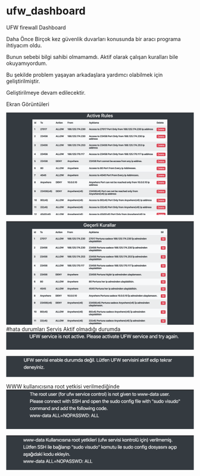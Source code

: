 # ufw_dashboard
UFW firewall Dashboard 

Daha Önce Birçok kez güvenlik duvarları konusunda bir aracı programa ihtiyacım oldu.

Bunun sebebi bilgi sahibi olmamamdı. Aktif olarak çalışan kuralları bile okuyamıyordum.

Bu şekilde problem yaşayan arkadaşlara yardımcı olabilmek için geliştirilmiştir.

Geliştirilmeye devam edilecektir.

Ekran Görüntüleri

![English](screen_shots/en.png)


![Türkçe](screen_shots/tr.png)
#hata durumları
Servis Aktif olmadığı durumda
![Türkçe](screen_shots/not_active_en.png)


![Türkçe](screen_shots/not_active_tr.png)

WWW kullanıcısına root yetkisi verilmediğinde
![Türkçe](screen_shots/root_problem_en.png)


![Türkçe](screen_shots/root_problem_tr.png)